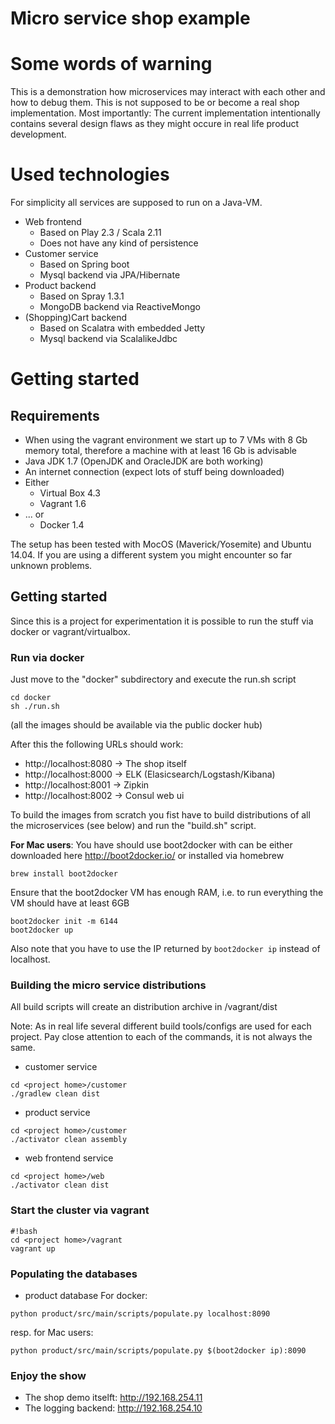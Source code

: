 Micro service shop example
==========================

# Some words of warning

This is a demonstration how microservices may interact with each other and how to debug them. This is not supposed to be or become a real shop implementation. Most importantly: The current implementation intentionally contains several design flaws as they might occure in real life product development.

# Used technologies

For simplicity all services are supposed to run on a Java-VM.

* Web frontend
  * Based on Play 2.3 / Scala 2.11
  * Does not have any kind of persistence
* Customer service
  * Based on Spring boot
  * Mysql backend via JPA/Hibernate
* Product backend
  * Based on Spray 1.3.1
  * MongoDB backend via ReactiveMongo
* (Shopping)Cart backend
  * Based on Scalatra with embedded Jetty
  * Mysql backend via ScalalikeJdbc

# Getting started

## Requirements

* When using the vagrant environment we start up to 7 VMs with 8 Gb memory total, therefore a machine with at least 16 Gb is advisable
* Java JDK 1.7 (OpenJDK and OracleJDK are both working)
* An internet connection (expect lots of stuff being downloaded)
* Either
  * Virtual Box 4.3
  * Vagrant 1.6
* ... or
  * Docker 1.4

The setup has been tested with MocOS (Maverick/Yosemite) and Ubuntu 14.04. If you are using a different system you might encounter so far unknown problems.

## Getting started

Since this is a project for experimentation it is possible to run the stuff via docker or vagrant/virtualbox.

### Run via docker

Just move to the "docker" subdirectory and execute the run.sh script
```
cd docker
sh ./run.sh
```
(all the images should be available via the public docker hub)

After this the following URLs should work:
* http://localhost:8080 -> The shop itself
* http://localhost:8000 -> ELK (Elasicsearch/Logstash/Kibana)
* http://localhost:8001 -> Zipkin
* http://localhost:8002 -> Consul web ui
 
To build the images from scratch you fist have to build distributions of all the microservices (see below) and run the "build.sh" script.

**For Mac users**: You have should use boot2docker with can be either downloaded here http://boot2docker.io/ or installed via homebrew
```
brew install boot2docker
```
Ensure that the boot2docker VM has enough RAM, i.e. to run everything the VM should have at least 6GB
```
boot2docker init -m 6144
boot2docker up
```
Also note that you have to use the IP returned by `boot2docker ip` instead of localhost.

### Building the micro service distributions

All build scripts will create an distribution archive in <project home>/vagrant/dist

Note: As in real life several different build tools/configs are used for each project. Pay close attention to each of the commands, it is not always the same.

* customer service
```
cd <project home>/customer
./gradlew clean dist
```
* product service
```
cd <project home>/customer
./activator clean assembly
```
* web frontend service
```
cd <project home>/web
./activator clean dist
```

### Start the cluster via vagrant

```
#!bash
cd <project home>/vagrant
vagrant up
```

### Populating the databases

* product database
For docker:
```
python product/src/main/scripts/populate.py localhost:8090
```
resp. for Mac users:
```
python product/src/main/scripts/populate.py $(boot2docker ip):8090
```

### Enjoy the show

* The shop demo itselft: http://192.168.254.11
* The logging backend: http://192.168.254.10

